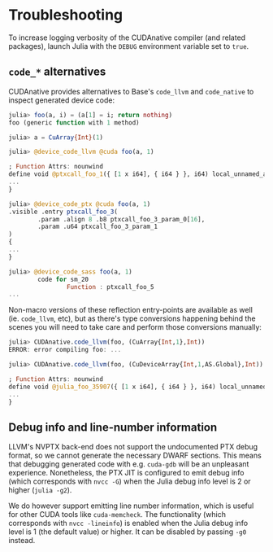 # Troubleshooting

To increase logging verbosity of the CUDAnative compiler (and related packages),
launch Julia with the `DEBUG` environment variable set to `true`.


## `code_*` alternatives

CUDAnative provides alternatives to Base's `code_llvm` and `code_native` to
inspect generated device code:

```julia
julia> foo(a, i) = (a[1] = i; return nothing)
foo (generic function with 1 method)

julia> a = CuArray{Int}(1)

julia> @device_code_llvm @cuda foo(a, 1)

; Function Attrs: nounwind
define void @ptxcall_foo_1({ [1 x i64], { i64 } }, i64) local_unnamed_addr {
...
}

julia> @device_code_ptx @cuda foo(a, 1)
.visible .entry ptxcall_foo_3(
        .param .align 8 .b8 ptxcall_foo_3_param_0[16],
        .param .u64 ptxcall_foo_3_param_1
)
{
...
}

julia> @device_code_sass foo(a, 1)
        code for sm_20
                Function : ptxcall_foo_5
...
```

Non-macro versions of these reflection entry-points are available as well (ie. `code_llvm`,
etc), but as there's type conversions happening behind the scenes you will need to take care
and perform those conversions manually:

```julia
julia> CUDAnative.code_llvm(foo, (CuArray{Int,1},Int))
ERROR: error compiling foo: ...

julia> CUDAnative.code_llvm(foo, (CuDeviceArray{Int,1,AS.Global},Int))

; Function Attrs: nounwind
define void @julia_foo_35907({ [1 x i64], { i64 } }, i64) local_unnamed_addr {
...
}
```


## Debug info and line-number information

LLVM's NVPTX back-end does not support the undocumented PTX debug format, so we cannot
generate the necessary DWARF sections. This means that debugging generated code with e.g.
`cuda-gdb` will be an unpleasant experience. Nonetheless, the PTX JIT is configured to emit
debug info (which corresponds with `nvcc -G`) when the Julia debug info level is 2 or
higher (`julia -g2`).

We do however support emitting line number information, which is useful for other CUDA tools
like `cuda-memcheck`. The functionality (which corresponds with `nvcc -lineinfo`) is enabled
when the Julia debug info level is 1 (the default value) or higher. It can be disabled by
passing `-g0` instead.
